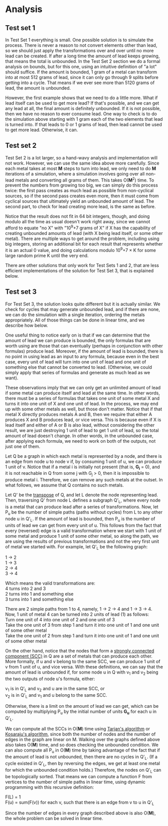 # Analysis

## Test set 1

In Test Set 1 everything is small. One possible solution is to simulate the process. There is never a reason to not convert elements other than lead, so we should just apply the transformations over and over until no more lead can be created. If after a long time the amount of lead keeps growing, that means the total is unbounded. In the Test Set 2 section we do a formal analysis on bounds, but for this one, using an intuitive definition of "a lot" should suffice. If the amount is bounded, 1 gram of a metal can transform into at most 512 grams of lead, since it can only go through 9 splits before getting into a cycle. That means if we ever see more than 5120 grams of lead, the amount is unbounded.

However, the first example shows that we need to do a little more. What if lead itself can be used to get more lead? If that's possible, and we can get any lead at all, the final amount is definitely unbounded. If it is not possible, then we have no reason to ever consume lead. One way to check is to do the simulation above starting with 1 gram each of the two elements that lead is turned into. If that leads to 0 or 1 grams of lead, then lead cannot be used to get more lead. Otherwise, it can.

## Test set 2

Test Set 2 is a lot larger, so a hand-wavy analysis and implementation will not work. However, we can use the same idea above more carefully. Since each metal takes at most **M** steps to turn into lead, we only need to do **M** iterations of a simulation, where a simulation involves going over all non-lead metals and converting all grams of them. This takes O(**M**<sup>2</sup>) time. To prevent the numbers from growing too big, we can simply do this process twice: the first pass creates as much lead as possible from non-cyclical sources, so if the second pass creates even more, then it must come from cyclical sources that ultimately yield an unbounded amount of lead. The second part, to check for lead creating more lead, is the same as before.

Notice that the result does not fit in 64 bit integers, though, and doing modulo all the time as usual doesn't work right away, since we cannot afford to equate "no X" with "10<sup>9</sup>+7 grams of X" if X has the capability of creating unbounded amounts of lead (with X being lead itself, or some other metal). There are multiple ways to get around the problem, including using big integers, storing an additional bit for each result that represents whether it is an actual 0 value, and doing calculations modulo 10<sup>9</sup>+7 × K for some large random prime K until the very end.

There are other solutions that only work for Test Sets 1 and 2, that are less efficient implementations of the solution for Test Set 3, that is explained below.

## Test set 3

For Test Set 3, the solution looks quite different but it is actually similar. We check for cycles that may generate unbounded lead, and if there are none, we can do the simulation with a single iteration, ordering the metals appropriately. All of those things can be done in linear time, and we describe how below.

One useful thing to notice early on is that if we can determine that the amount of lead we can produce is bounded, the only formulas that are worth using are those that can eventually (perhaps in conjunction with other formulas) produce lead. Moreover, if the amount of lead is bounded, there is no point in using lead as an input to any formula, because even in the best case, every unit of lead will turn into one unit of lead and one unit of something else that cannot be converted to lead. (Otherwise, we could simply apply that series of formulas and generate as much lead as we want).

These observations imply that we can only get an unlimited amount of lead if some metal can produce itself and lead at the same time. In other words, there must be a series of formulas that takes one unit of some metal X and turns it into one unit of X and one unit of lead. In the process, we may end up with some other metals as well, but those don't matter. Notice that if that metal X directly produces metals A and B, then we require that either A produces X and B produces lead, or vice versa. This is because even if X is lead itself and either of A or B is also lead, without considering the other result, we are just destroying 1 unit of lead to get 1 unit of lead, so the total amount of lead doesn't change. In other words, in the unbounded case, after applying each formula, we need to work on both of the outputs, not just one of them.

Let Q be a graph in which each metal is represented by a node, and there is an edge from node u to node v if, by consuming 1 unit of u, we can produce 1 unit of v. Notice that if a metal i is initially not present (that is, **G<sub>i</sub>** = 0), and it is not reachable in Q from some j with G<sub>j</sub> > 0, then it is impossible to produce metal i. Therefore, we can remove any such metals at the outset. In what follows, we assume that Q contains no such metals.

Let Q' be the [transpose](https://en.wikipedia.org/wiki/Transpose_graph) of Q, and let L denote the node representing lead. Then, traversing Q' from node L defines a subgraph Q'<sub>L</sub>, where every node is a metal that can produce lead after a series of transformations. Now, let P<sub>u</sub> be the number of simple paths (paths without cycles) from L to any other node u in Q'<sub>L</sub>. If the amount of lead is bounded, then P<sub>u</sub> is the number of units of lead we can get from every unit of u. This follows from the fact that every (reversed) edge is a valid transformation where we start with 1 unit of some metal and produce 1 unit of some other metal, so along the path, we are using the results of previous transformations and not the very first unit of metal we started with. For example, let Q'<sub>L</sub> be the following graph:

1 → 2<br>
1 → 3<br>
2 → 4<br>
3 → 4<br>

Which means the valid transformations are:<br>
4 turns into 2 and 3<br>
2 turns into 1 and something else<br>
3 turns into 1 and something else<br>

There are 2 simple paths from 1 to 4, namely, 1 → 2 → 4 and 1 → 3 → 4. Now, 1 unit of metal 4 can be turned into 2 units of lead (1) as follows:<br>
Turn one unit of 4 into one unit of 2 and one unit of 3<br>
Take the one unit of 3 from step 1 and turn it into one unit of 1 and one unit of some other metal<br>
Take the one unit of 2 from step 1 and turn it into one unit of 1 and one unit of some other metal<br>

On the other hand, notice that the nodes that form a [strongly connected component (SCC)](https://en.wikipedia.org/wiki/Strongly_connected_component) in Q are a set of metals that can produce each other. More formally, if u and v belong to the same SCC, we can produce 1 unit of v from 1 unit of u, and vice versa. With these definitions, we can say that the amount of lead is unbounded if, for some node u in Q with v<sub>1</sub> and v<sub>2</sub> being the two outputs of node u's formula, either:

v<sub>1</sub> is in Q'<sub>L</sub> and v<sub>2</sub> and u are in the same SCC, or<br>
v<sub>2</sub> is in Q'<sub>L</sub> and v<sub>1</sub> and u belong to the same SCC.

Otherwise, there is a limit on the amount of lead we can get, which can be computed by multiplying P<sub>u</sub> by the initial number of units **G<sub>u</sub>** for each u in Q'<sub>L</sub>.

We can compute all the SCCs in O(**M**) time using [Tarjan's algorithm](https://en.wikipedia.org/wiki/Tarjan%27s_strongly_connected_components_algorithm) or [Kosaraju's algorithm](https://en.wikipedia.org/wiki/Kosaraju%27s_algorithm), since both the number of nodes and the number of edges in the graph are linear on M. Walking over the graphs defined above also takes O(**M**) time, and so does checking the unbounded condition. We can also compute all P<sub>u</sub> in O(**M**) time by taking advantage of the fact that if the amount of lead is not unbounded, then there are no cycles in Q'<sub>L</sub>. (If a cycle existed in Q'<sub>L</sub>, then by reversing the edges, we get at least one metal for which the unbounded condition holds.) Therefore, the nodes on Q'<sub>L</sub> can be topologically sorted. That means we can compute a function F from vertices to the number of simple paths in linear time, using dynamic programming with this recursive definition:

F(L) = 1<br>
F(u) = sum(F(v)) for each v, such that there is an edge from v to u in Q'<sub>L</sub>

Since the number of edges in every graph described above is also O(**M**), the whole problem can be solved in linear time.
